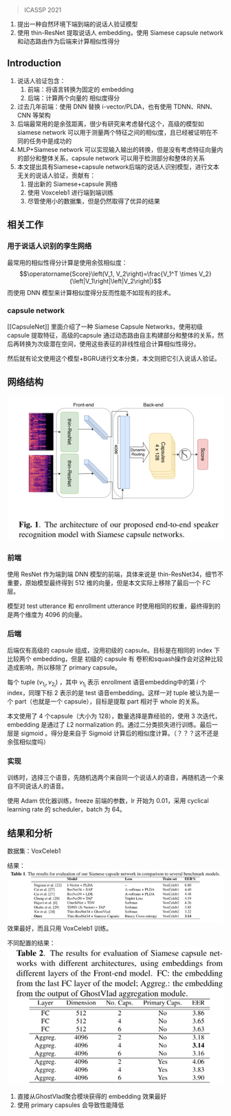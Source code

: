 
> ICASSP 2021

1. 提出一种自然环境下端到端的说话人验证模型
2. 使用 thin-ResNet 提取说话人 embedding，使用 Siamese capsule network 和动态路由作为后端来计算相似性得分

## Introduction

1. 说话人验证包含：
	1. 前端：将语言转换为固定的 embedding
	2. 后端：计算两个向量的 相似度得分
2. 过去几年前端：使用 DNN 替换 i-vector/PLDA，也有使用 TDNN、RNN、CNN 等架构
3. 后端最常用的是余弦距离，很少有研究来考虑替代这个，高级的模型如 siamese network 可以用于测量两个特征之间的相似度，且已经被证明在不同的任务中是成功的
4. MLP+Siamese network 可以实现输入输出的转换，但是没有考虑特征向量内的部分和整体关系，capsule network 可以用于检测部分和整体的关系
5. 本文提出具有Siamese+capsule network后端的说话人识别模型，进行文本无关的说话人验证，贡献有：
	1. 提出新的 Siamese+capsule 网络
	2. 使用 Voxceleb1 进行端到端训练
	3. 尽管使用小的数据集，但是仍然取得了优异的结果

## 相关工作

### 用于说话人识别的孪生网络

最常用的相似性得分计算是使用余弦相似度：$$\operatorname{Score}\left(V_1, V_2\right)=\frac{V_1^T \times V_2}{\left|V_1\right|\left|V_2\right|}$$
而使用 DNN 模型来计算相似度得分反而性能不如现有的技术。

### capsule network

[[CapsuleNet]] 里面介绍了一种 Siamese Capsule Networks，使用初级 capsule 提取特征，高级的capsule 通过动态路由自主构建部分和整体的关系，然后再转换为次级潜在空间，使用这些表征的非线性组合计算相似性得分。

然后就有论文使用这个模型+BGRU进行文本分类，本文则把它引入说话人验证。

## 网络结构
![](./image/Pasted%20image%2020230130122622.png)

### 前端

使用 ResNet 作为端到端 DNN 模型的前端，具体来说是 thin-ResNet34，细节不重要，原始模型最终得到 512 维的向量，但是本文实际上移除了最后一个 FC 层。

模型对 test utterance 和 enrollment utterance 时使用相同的权重，最终得到的是两个维度为 4096 的向量。

### 后端

后端仅有高级的 capsule 组成，没用初级的 capsule。目标是在相同的 index 下比较两个 embedding，但是 初级的 capsule 有 卷积和squash操作会对这种比较造成影响，所以移除了 primary capsule。

每个 tuple $\left(v_{1_i}, v_{2_i}\right)$ ，其中 $v_{1_i}$ 表示 enrollment 语音embedding中的第 $i$ 个 index，同理下标 $2$ 表示的是 test 语音embedding。这样一对 tuple 被认为是一个 part（也就是一个 capsule），目标是提取 part 相对于 whole 的关系。

本文使用了 4 个capsule（大小为 128），数量选择是靠经验的，使用 3 次迭代，embedding 是通过了 $L2$ normalization 的。通过二分类损失进行训练。最后一层是 sigmoid 。得分是来自于 Sigmoid 计算后的相似度计算。（？？？这不还是余弦相似度吗）

### 实现

训练时，选择三个语音，先随机选两个来自同一个说话人的语音，再随机选一个来自不同说话人的语音。

使用 Adam 优化器训练，freeze 前端的参数，lr 开始为 0.01，采用 cyclical learning rate 的 scheduler，batch 为 64。

## 结果和分析

数据集：VoxCeleb1

结果：![](./image/Pasted%20image%2020230130124825.png)
效果最好，而且只用 VoxCeleb1 训练。

不同配置的结果：![](./image/Pasted%20image%2020230130125007.png)
1. 直接从GhostVlad聚合模块获得的 embedding 效果最好
2. 使用 primary capsules 会导致性能降低

